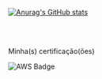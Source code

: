 [![Anurag's GitHub stats](https://github-readme-stats.vercel.app/api?username=toruga&show_icons=true&theme=darcula&show=reviews,discussions_started,discussions_answered,prs_merged,prs_merged_percentage)](https://github.com/anuraghazra/github-readme-stats)

</br></br><p>Minha(s) certificação(ões)</p>

![AWS Badge](https://images.credly.com/size/110x110/images/00634f82-b07f-4bbd-a6bb-53de397fc3a6/image.png)




